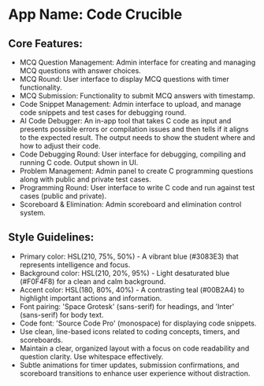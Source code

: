 # **App Name**: Code Crucible

## Core Features:

- MCQ Question Management: Admin interface for creating and managing MCQ questions with answer choices.
- MCQ Round: User interface to display MCQ questions with timer functionality.
- MCQ Submission: Functionality to submit MCQ answers with timestamp.
- Code Snippet Management: Admin interface to upload, and manage code snippets and test cases for debugging round.
- AI Code Debugger: An in-app tool that takes C code as input and presents possible errors or compilation issues and then tells if it aligns to the expected result. The output needs to show the student where and how to adjust their code.
- Code Debugging Round: User interface for debugging, compiling and running C code. Output shown in UI.
- Problem Management: Admin panel to create C programming questions along with public and private test cases.
- Programming Round: User interface to write C code and run against test cases (public and private).
- Scoreboard & Elimination: Admin scoreboard and elimination control system.

## Style Guidelines:

- Primary color: HSL(210, 75%, 50%) - A vibrant blue (#3083E3) that represents intelligence and focus.
- Background color: HSL(210, 20%, 95%) - Light desaturated blue (#F0F4F8) for a clean and calm background.
- Accent color: HSL(180, 80%, 40%) - A contrasting teal (#00B2A4) to highlight important actions and information.
- Font pairing: 'Space Grotesk' (sans-serif) for headings, and 'Inter' (sans-serif) for body text.
- Code font: 'Source Code Pro' (monospace) for displaying code snippets.
- Use clean, line-based icons related to coding concepts, timers, and scoreboards.
- Maintain a clear, organized layout with a focus on code readability and question clarity. Use whitespace effectively.
- Subtle animations for timer updates, submission confirmations, and scoreboard transitions to enhance user experience without distraction.
